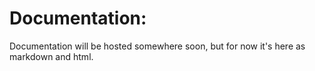 # Documentation:
Documentation will be hosted somewhere soon, but for now it's here as markdown and html.